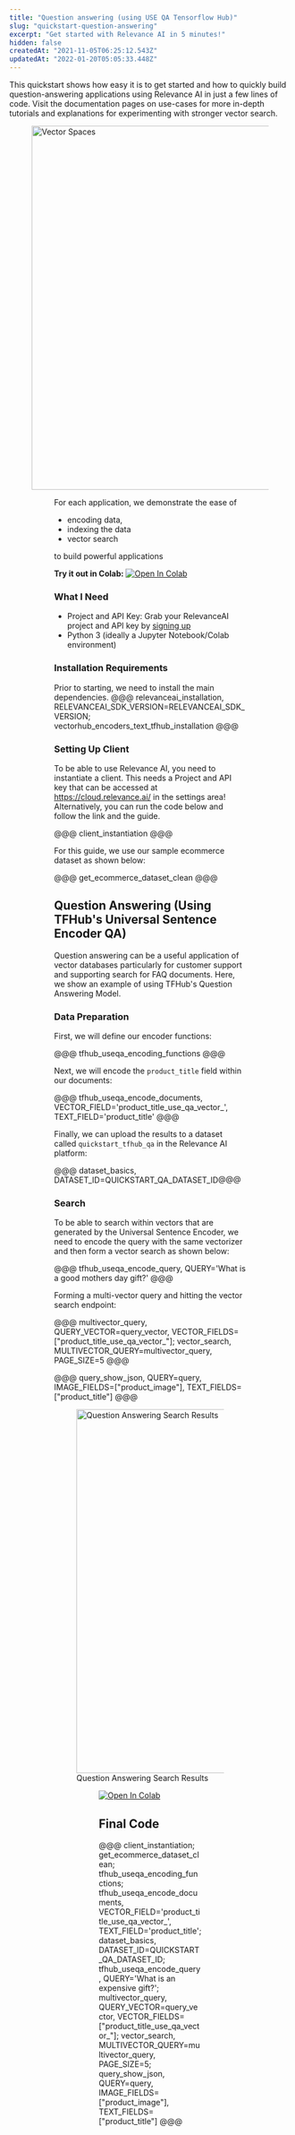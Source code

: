 ```yaml
---
title: "Question answering (using USE QA Tensorflow Hub)"
slug: "quickstart-question-answering"
excerpt: "Get started with Relevance AI in 5 minutes!"
hidden: false
createdAt: "2021-11-05T06:25:12.543Z"
updatedAt: "2022-01-20T05:05:33.448Z"
---
```

This quickstart shows how easy it is to get started and how to quickly build question-answering applications using Relevance AI in just a few lines of code. Visit the documentation pages on use-cases for more in-depth tutorials and explanations for experimenting with stronger vector search.

<figure>
<img src="https://github.com/RelevanceAI/RelevanceAI-readme-docs/blob/v2.0.0/cus-272-create-new-page-in-readme-if-page-slug/docs_template/GETTING_STARTED/example-applications/_assets/RelevanceAI_question_answering.png?raw=true" width="650" alt="Vector Spaces" />
<figcaption></figcaption>

<figure>

For each application, we demonstrate the ease of
* encoding data,
* indexing the data
* vector search

to build powerful applications

**Try it out in Colab:** [![Open In Colab](https://colab.research.google.com/assets/colab-badge.svg)](https://colab.research.google.com/github/RelevanceAI/RelevanceAI-readme-docs/blob/v2.0.0/cus-272-create-new-page-in-readme-if-page-slug/docs/GETTING_STARTED/example-applications/_notebooks/RelevanceAI-ReadMe-Question-Answering-using-USE-QA-Tensorflow-Hub.ipynb)

### What I Need
* Project and API Key: Grab your RelevanceAI project and API key by [signing up](https://cloud.relevance.ai/ )
* Python 3 (ideally a Jupyter Notebook/Colab environment)

### Installation Requirements

Prior to starting, we need to install the main dependencies.
@@@ relevanceai_installation, RELEVANCEAI_SDK_VERSION=RELEVANCEAI_SDK_VERSION; vectorhub_encoders_text_tfhub_installation @@@

### Setting Up Client
To be able to use Relevance AI, you need to instantiate a client. This needs a Project and API key that can be accessed at https://cloud.relevance.ai/ in the settings area! Alternatively, you can run the code below and follow the link and the guide.

@@@ client_instantiation @@@


For this guide, we use our sample ecommerce dataset as shown below:


@@@ get_ecommerce_dataset_clean @@@

## Question Answering (Using TFHub's Universal Sentence Encoder QA)

Question answering can be a useful application of vector databases particularly for customer support and supporting search for FAQ documents. Here, we show an example of using TFHub's Question Answering Model.

### Data Preparation
First, we will define our encoder functions:

@@@ tfhub_useqa_encoding_functions @@@

Next, we will encode the `product_title` field within our documents:


@@@ tfhub_useqa_encode_documents, VECTOR_FIELD='product_title_use_qa_vector_', TEXT_FIELD='product_title' @@@

Finally, we can upload the results to a dataset called `quickstart_tfhub_qa` in the Relevance AI platform:

@@@ dataset_basics, DATASET_ID=QUICKSTART_QA_DATASET_ID@@@


### Search
To be able to search within vectors that are generated by the Universal Sentence Encoder, we need to encode the query with the same vectorizer and then form a vector search as shown below:


@@@ tfhub_useqa_encode_query, QUERY='What is a good mothers day gift?' @@@


Forming a multi-vector query and hitting the vector search endpoint:


@@@ multivector_query, QUERY_VECTOR=query_vector, VECTOR_FIELDS=["product_title_use_qa_vector_"]; vector_search, MULTIVECTOR_QUERY=multivector_query, PAGE_SIZE=5 @@@


@@@ query_show_json, QUERY=query, IMAGE_FIELDS=["product_image"], TEXT_FIELDS=["product_title"] @@@



<figure>
<img src="https://github.com/RelevanceAI/RelevanceAI-readme-docs/blob/v2.0.0/cus-272-create-new-page-in-readme-if-page-slug/docs_template/GETTING_STARTED/example-applications/_assets/RelevanceAI_question_answering_search_results.png?raw=true" width="650" alt="Question Answering Search Results" />
<figcaption>Question Answering Search Results</figcaption>
<figure>

[![Open In Colab](https://colab.research.google.com/assets/colab-badge.svg)](https://colab.research.google.com/github/RelevanceAI/RelevanceAI-readme-docs/blob/v2.0.0/cus-272-create-new-page-in-readme-if-page-slug/docs/GETTING_STARTED/example-applications/_notebooks/RelevanceAI-ReadMe-Question-Answering-using-USE-QA-Tensorflow-Hub.ipynb)

## Final Code


@@@ client_instantiation; get_ecommerce_dataset_clean; tfhub_useqa_encoding_functions; tfhub_useqa_encode_documents, VECTOR_FIELD='product_title_use_qa_vector_', TEXT_FIELD='product_title'; dataset_basics, DATASET_ID=QUICKSTART_QA_DATASET_ID; tfhub_useqa_encode_query, QUERY='What is an expensive gift?'; multivector_query, QUERY_VECTOR=query_vector, VECTOR_FIELDS=["product_title_use_qa_vector_"]; vector_search, MULTIVECTOR_QUERY=multivector_query, PAGE_SIZE=5; query_show_json, QUERY=query, IMAGE_FIELDS=["product_image"], TEXT_FIELDS=["product_title"] @@@
